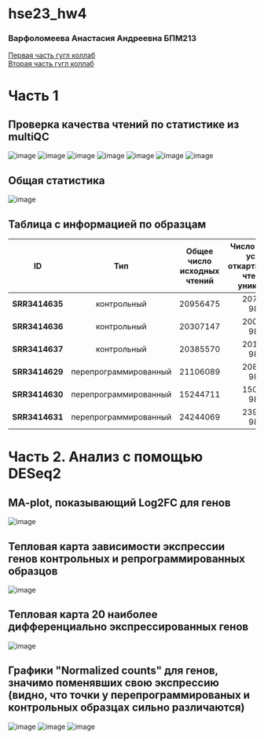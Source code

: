 # hse23_hw4
### Варфоломеева Анастасия Андреевна БПМ213

[Первая часть гугл коллаб](https://colab.research.google.com/drive/1sTSTh4nLfHB53qzvCqKi-JUNj6B4wihR?usp=sharing)\
[Вторая часть гугл коллаб](https://colab.research.google.com/drive/1YX1H1b6VNwT92D4yjwjuDtKo3luvOUFV?usp=sharing)


# Часть 1

## Проверка качества чтений по статистике из multiQC
![image](https://github.com/switerElly/hse23_hw4/blob/main/img/1.png)
![image](https://github.com/switerElly/hse23_hw4/blob/main/img/2.png)
![image](https://github.com/switerElly/hse23_hw4/blob/main/img/3.png)
![image](https://github.com/switerElly/hse23_hw4/blob/main/img/4.png)
![image](https://github.com/switerElly/hse23_hw4/blob/main/img/5.png)
![image](https://github.com/switerElly/hse23_hw4/blob/main/img/6.png)
![image](https://github.com/switerElly/hse23_hw4/blob/main/img/7.png)


## Общая статистика
![image](https://github.com/switerElly/hse23_hw4/blob/main/img/8.png)


## Таблица с информацией по образцам  
| ID | Тип | Общее число исходных чтений | Число и процент успешно откартированных чтений (не уникальные) | Число и процент успешно откартированных чтений (уникальные) | Общее число чтений, попавших на гены |
|----------|:----------:|:----------------:|:----------------:|:----------------:|:----------------:|
| **SRR3414635** | контрольный | 20956475  | 20715476, 98.85% | 18637053, 87.1% | 16463013 |
| **SRR3414636** | контрольный | 20307147  | 20073615, 98.85% | 18032679, 86.5% | 15942667 |
| **SRR3414637** | контрольный | 20385570  | 20149097, 98.84% | 18043406, 86.3% | 15914380 |
| **SRR3414629** | перепрограммированный | 21106089  | 20863369, 98.86% | 18573565, 88.0% | 16224313 |
| **SRR3414630** | перепрограммированный | 15244711  | 15077019, 98.90% | 13320505, 87.8% | 11583775 |
| **SRR3414631** | перепрограммированный | 24244069  | 23965262, 98.85% | 21159606, 87.5% | 18613501 |

# Часть 2. Анализ с помощью DESeq2

## MA-plot, показывающий Log2FC для генов  
![image](https://github.com/Vladm0z/hse21_hw3/blob/main/images/plotMA.png)

## Тепловая карта зависимости экспрессии генов контрольных и репрограммированных образцов
![image](https://github.com/Vladm0z/hse21_hw3/blob/main/images/heatmap_1.png)

## Тепловая карта 20 наиболее дифференциально экспрессированных генов
![image](https://github.com/Vladm0z/hse21_hw3/blob/main/images/heatmap_2.png)

## Графики "Normalized counts" для генов, значимо поменявших свою экспрессию (видно, что точки у перепрограммированых и контрольных образцах сильно различаются)
![image](https://github.com/Vladm0z/hse21_hw3/blob/main/images/plot_1.png)
![image](https://github.com/Vladm0z/hse21_hw3/blob/main/images/plot_2.png)
![image](https://github.com/Vladm0z/hse21_hw3/blob/main/images/plot_3.png)
